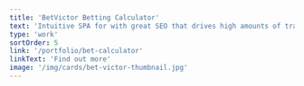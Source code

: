 ```yaml
---
title: 'BetVictor Betting Calculator'
text: 'Intuitive SPA for with great SEO that drives high amounts of traffic to the site'
type: 'work'
sortOrder: 5
link: '/portfolio/bet-calculator'
linkText: 'Find out more'
image: '/img/cards/bet-victor-thumbnail.jpg'
---
```

